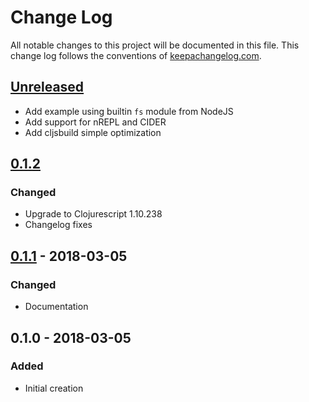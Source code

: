 # Change Log
All notable changes to this project will be documented in this file. This change log follows the conventions of [keepachangelog.com](http://keepachangelog.com/).

## [Unreleased]
- Add example using builtin `fs` module from NodeJS
- Add support for nREPL and CIDER
- Add cljsbuild simple optimization

## [0.1.2]
### Changed
- Upgrade to Clojurescript 1.10.238
- Changelog fixes

## [0.1.1] - 2018-03-05
### Changed
- Documentation

## 0.1.0 - 2018-03-05
### Added
- Initial creation

[Unreleased]: https://github.com/hiteshjasani/jasani-cljs-node-template/compare/v0.1.2...HEAD
[0.1.2]: https://github.com/hiteshjasani/jasani-cljs-node-template/compare/v0.1.1...v0.1.2
[0.1.1]: https://github.com/hiteshjasani/jasani-cljs-node-template/compare/v0.1.0...v0.1.1
